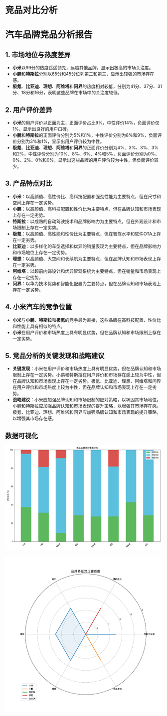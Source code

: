 # 竞品对比分析

# 汽车品牌竞品分析报告

## 1. 市场地位与热度差异
- **小米**以99分的热度遥遥领先，远超其他品牌，显示出极高的市场关注度。
- **小鹏**和**特斯拉**分别以65分和45分位列第二和第三，显示出较强的市场存在感。
- **极氪**、**比亚迪**、**理想**、**阿维塔**和**问界**的热度相对较低，分别为41分、37分、31分、18分和16分，表明这些品牌在市场中的关注度较低。

## 2. 用户评价差异
- **小米**的用户评价以正面为主，正面评价占比9%，中性评价14%，负面评价仅1%，显示出良好的用户口碑。
- **小鹏**和**特斯拉**的正面评价分别为5%和1%，中性评价分别为8%和9%，负面评价分别为3%和1%，显示出用户评价较为中性。
- **极氪**、**比亚迪**、**理想**、**阿维塔**和**问界**的正面评价分别为4%、3%、3%、3%和2%，中性评价分别为10%、8%、6%、4%和5%，负面评价分别为0%、0%、2%、0%和0%，显示出这些品牌的用户评价较为中性，但负面评价较少。

## 3. 产品特点对比
- **小米**：以高颜值、高性价比、高科技配置和强劲性能为主要特点，但在尺寸和空间上存在一定劣势。
- **小鹏**：以高颜值、高科技配置和性价比为主要特点，但在品牌认知和市场表现上存在一定劣势。
- **特斯拉**：以成熟的自动驾驶技术和品牌影响力为主要特点，但在外观设计和市场限制上存在一定劣势。
- **极氪**：以高颜值、高性能和性价比为主要特点，但在智驾水平和软件OTA上存在一定劣势。
- **比亚迪**：以多样化的车型选择和优异的销量表现为主要特点，但在品牌影响力和市场地位上存在一定劣势。
- **理想**：以高颜值、大空间和长续航为主要特点，但在品牌认知和市场表现上存在一定劣势。
- **阿维塔**：以超前内饰设计和优异智驾系统为主要特点，但在销量和市场表现上存在一定劣势。
- **问界**：以华为技术优势和智能化配置为主要特点，但在品牌认知和市场表现上存在一定劣势。

## 4. 小米汽车的竞争位置
- **小米**与**小鹏**、**特斯拉**和**极氪**的竞争最为直接，这些品牌在高科技配置、性价比和性能上具有相似的特点。
- **小米**在用户评价和市场热度上具有明显优势，但在品牌认知和市场限制上存在一定劣势。

## 5. 竞品分析的关键发现和战略建议
- **关键发现**：小米在用户评价和市场热度上具有明显优势，但在品牌认知和市场限制上存在一定劣势。小鹏和特斯拉在用户评价和市场存在感上较为中性，但在品牌认知和市场表现上存在一定劣势。极氪、比亚迪、理想、阿维塔和问界在用户评价和市场热度上较为中性，但在品牌认知和市场表现上存在一定劣势。
- **战略建议**：小米应加强品牌认知和市场限制的应对策略，以巩固其市场地位。小鹏和特斯拉应加强品牌认知和市场表现的提升策略，以增强其市场存在感。极氪、比亚迪、理想、阿维塔和问界应加强品牌认知和市场表现的提升策略，以增强其市场存在感。

## 数据可视化

![品牌评价情感分布](brand_sentiment_distribution.png)

![品牌特征对比雷达图](brand_feature_radar.png)

